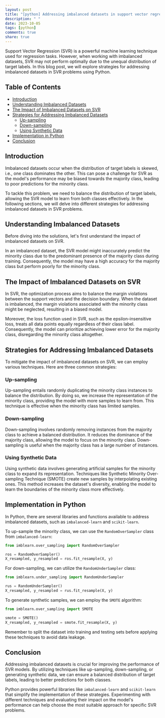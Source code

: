 ```yaml
---
layout: post
title: "[python] Addressing imbalanced datasets in support vector regression problems in Python"
description: " "
date: 2023-10-05
tags: [python]
comments: true
share: true
---
```


Support Vector Regression (SVR) is a powerful machine learning technique used for regression tasks. However, when working with imbalanced datasets, SVR may not perform optimally due to the unequal distribution of target labels. In this blog post, we will explore strategies for addressing imbalanced datasets in SVR problems using Python.

## Table of Contents
- [Introduction](#introduction)
- [Understanding Imbalanced Datasets](#understanding-imbalanced-datasets)
- [The Impact of Imbalanced Datasets on SVR](#the-impact-of-imbalanced-datasets-on-svr)
- [Strategies for Addressing Imbalanced Datasets](#strategies-for-addressing-imbalanced-datasets)
  - [Up-sampling](#up-sampling)
  - [Down-sampling](#down-sampling)
  - [Using Synthetic Data](#using-synthetic-data)
- [Implementation in Python](#implementation-in-python)
- [Conclusion](#conclusion)

## Introduction

Imbalanced datasets occur when the distribution of target labels is skewed, i.e., one class dominates the other. This can pose a challenge for SVR as the model's performance may be biased towards the majority class, leading to poor predictions for the minority class.

To tackle this problem, we need to balance the distribution of target labels, allowing the SVR model to learn from both classes effectively. In the following sections, we will delve into different strategies for addressing imbalanced datasets in SVR problems.

## Understanding Imbalanced Datasets

Before diving into the solutions, let's first understand the impact of imbalanced datasets on SVR.

In an imbalanced dataset, the SVR model might inaccurately predict the minority class due to the predominant presence of the majority class during training. Consequently, the model may have a high accuracy for the majority class but perform poorly for the minority class.

## The Impact of Imbalanced Datasets on SVR

In SVR, the optimization process aims to balance the margin violations between the support vectors and the decision boundary. When the dataset is imbalanced, the margin violations associated with the minority class might be neglected, resulting in a biased model.

Moreover, the loss function used in SVR, such as the epsilon-insensitive loss, treats all data points equally regardless of their class label. Consequently, the model can prioritize achieving lower error for the majority class, disregarding the minority class altogether.

## Strategies for Addressing Imbalanced Datasets

To mitigate the impact of imbalanced datasets on SVR, we can employ various techniques. Here are three common strategies:

### Up-sampling

Up-sampling entails randomly duplicating the minority class instances to balance the distribution. By doing so, we increase the representation of the minority class, providing the model with more samples to learn from. This technique is effective when the minority class has limited samples.

### Down-sampling

Down-sampling involves randomly removing instances from the majority class to achieve a balanced distribution. It reduces the dominance of the majority class, allowing the model to focus on the minority class. Down-sampling is useful when the majority class has a large number of instances.

### Using Synthetic Data

Using synthetic data involves generating artificial samples for the minority class to expand its representation. Techniques like Synthetic Minority Over-sampling Technique (SMOTE) create new samples by interpolating existing ones. This method increases the dataset's diversity, enabling the model to learn the boundaries of the minority class more effectively.

## Implementation in Python

In Python, there are several libraries and functions available to address imbalanced datasets, such as `imbalanced-learn` and `scikit-learn`.

To up-sample the minority class, we can use the `RandomOverSampler` class from `imbalanced-learn`:

```python
from imblearn.over_sampling import RandomOverSampler

ros = RandomOverSampler()
X_resampled, y_resampled = ros.fit_resample(X, y)
```

For down-sampling, we can utilize the `RandomUnderSampler` class:

```python
from imblearn.under_sampling import RandomUnderSampler

rus = RandomUnderSampler()
X_resampled, y_resampled = rus.fit_resample(X, y)
```

To generate synthetic samples, we can employ the `SMOTE` algorithm:

```python
from imblearn.over_sampling import SMOTE

smote = SMOTE()
X_resampled, y_resampled = smote.fit_resample(X, y)
```

Remember to split the dataset into training and testing sets before applying these techniques to avoid data leakage.

## Conclusion

Addressing imbalanced datasets is crucial for improving the performance of SVR models. By utilizing techniques like up-sampling, down-sampling, or generating synthetic data, we can ensure a balanced distribution of target labels, leading to better predictions for both classes.

Python provides powerful libraries like `imbalanced-learn` and `scikit-learn` that simplify the implementation of these strategies. Experimenting with different techniques and evaluating their impact on the model's performance can help choose the most suitable approach for specific SVR problems.